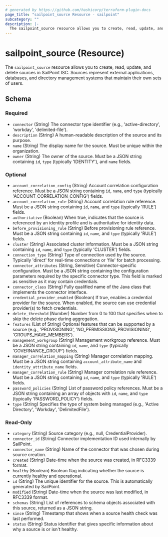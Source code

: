 ```yaml
---
# generated by https://github.com/hashicorp/terraform-plugin-docs
page_title: "sailpoint_source Resource - sailpoint"
subcategory: ""
description: |-
  The sailpoint_source resource allows you to create, read, update, and delete sources in SailPoint ISC. Sources represent external applications, databases, and directory management systems that maintain their own sets of users.
---
```


# sailpoint_source (Resource)

The `sailpoint_source` resource allows you to create, read, update, and delete sources in SailPoint ISC. Sources represent external applications, databases, and directory management systems that maintain their own sets of users.



<!-- schema generated by tfplugindocs -->
## Schema

### Required

- `connector` (String) The connector type identifier (e.g., 'active-directory', 'workday', 'delimited-file').
- `description` (String) A human-readable description of the source and its purpose.
- `name` (String) The display name for the source. Must be unique within the organization.
- `owner` (String) The owner of the source. Must be a JSON string containing `id`, `type` (typically 'IDENTITY'), and `name` fields.

### Optional

- `account_correlation_config` (String) Account correlation configuration reference. Must be a JSON string containing `id`, `name`, and `type` (typically 'ACCOUNT_CORRELATION_CONFIG') fields.
- `account_correlation_rule` (String) Account correlation rule reference. Must be a JSON string containing `id`, `name`, and `type` (typically 'RULE') fields.
- `authoritative` (Boolean) When true, indicates that the source is referenced by an identity profile and is authoritative for identity data.
- `before_provisioning_rule` (String) Before provisioning rule reference. Must be a JSON string containing `id`, `name`, and `type` (typically 'RULE') fields.
- `cluster` (String) Associated cluster information. Must be a JSON string containing `id`, `name`, and `type` (typically 'CLUSTER') fields.
- `connection_type` (String) Type of connection used by the source. Typically 'direct' for real-time connections or 'file' for batch processing.
- `connector_attributes` (String, Sensitive) Connector-specific configuration. Must be a JSON string containing the configuration parameters required by the specific connector type. This field is marked as sensitive as it may contain credentials.
- `connector_class` (String) Fully qualified name of the Java class that implements the connector interface.
- `credential_provider_enabled` (Boolean) If true, enables a credential provider for the source. When enabled, the source can use credential provider(s) to fetch credentials.
- `delete_threshold` (Number) Number from 0 to 100 that specifies when to skip the delete phase during aggregation.
- `features` (List of String) Optional features that can be supported by a source (e.g., 'PROVISIONING', 'NO_PERMISSIONS_PROVISIONING', 'GROUPS_HAVE_MEMBERS').
- `management_workgroup` (String) Management workgroup reference. Must be a JSON string containing `id`, `name`, and `type` (typically 'GOVERNANCE_GROUP') fields.
- `manager_correlation_mapping` (String) Manager correlation mapping. Must be a JSON string containing `account_attribute_name` and `identity_attribute_name` fields.
- `manager_correlation_rule` (String) Manager correlation rule reference. Must be a JSON string containing `id`, `name`, and `type` (typically 'RULE') fields.
- `password_policies` (String) List of password policy references. Must be a JSON string containing an array of objects with `id`, `name`, and `type` (typically 'PASSWORD_POLICY') fields.
- `type` (String) Specifies the type of system being managed (e.g., 'Active Directory', 'Workday', 'DelimitedFile').

### Read-Only

- `category` (String) Source category (e.g., null, CredentialProvider).
- `connector_id` (String) Connector implementation ID used internally by SailPoint.
- `connector_name` (String) Name of the connector that was chosen during source creation.
- `created` (String) Date-time when the source was created, in RFC3339 format.
- `healthy` (Boolean) Boolean flag indicating whether the source is currently healthy and operational.
- `id` (String) The unique identifier for the source. This is automatically generated by SailPoint.
- `modified` (String) Date-time when the source was last modified, in RFC3339 format.
- `schemas` (String) List of references to schema objects associated with this source, returned as a JSON string.
- `since` (String) Timestamp that shows when a source health check was last performed.
- `status` (String) Status identifier that gives specific information about why a source is or isn't healthy.
